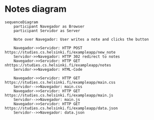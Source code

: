# Notes diagram

    sequenceDiagram
        participant Navegador as Browser
        participant Servidor as Server
    
        Note over Navegador: User writes a note and clicks the button
    
        Navegador->>Servidor: HTTP POST https://studies.cs.helsinki.fi/exampleapp/new_note
        Servidor->>Navegador: HTTP 302 redirect to notes
        Navegador->>Servidor: HTTP GET nhttps://studies.cs.helsinki.fi/exampleapp/notes
        Servidor->>Navegador: HTML-Code
    
        Navegador->>Servidor: HTTP GET https://studies.cs.helsinki.fi/exampleapp/main.css
        Servidor-->>Navegador: main.css
        Navegador->>Servidor: HTTP GET https://studies.cs.helsinki.fi/exampleapp/main.js
        Servidor-->>Navegador: main.js
        Navegador->>Servidor: HTTP GET https://studies.cs.helsinki.fi/exampleapp/data.json
        Servidor-->>Navegador: data.json
